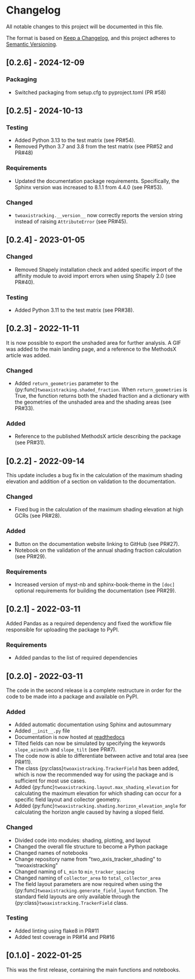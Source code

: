 # Changelog
All notable changes to this project will be documented in this file.

The format is based on [Keep a Changelog](https://keepachangelog.com/en/1.0.0/),
and this project adheres to [Semantic Versioning](https://semver.org/spec/v2.0.0.html).

## [0.2.6] - 2024-12-09

### Packaging
- Switched packaging from setup.cfg to pyproject.toml (PR #58)


## [0.2.5] - 2024-10-13

### Testing
- Added Python 3.13 to the test matrix (see PR#54).
- Removed Python 3.7 and 3.8 from the test matrix (see PR#52 and PR#48)

### Requirements
- Updated the documentation package requirements. Specifically, the Sphinx
  version was increased to 8.1.1 from 4.4.0 (see PR#53).

### Changed
- ``twoaxistracking.__version__`` now correctly reports the version string instead
  of raising ``AttributeError`` (see PR#45).


## [0.2.4] - 2023-01-05

### Changed
- Removed Shapely installation check and added specific import of the affinity module
  to avoid import errors when using Shapely 2.0 (see PR#40).

### Testing
- Added Python 3.11 to the test matrix (see PR#38).


## [0.2.3] - 2022-11-11
It is now possible to export the unshaded area for further analysis. A GIF was added to the
main landing page, and a reference to the MethodsX article was added.

### Changed
- Added ``return_geometries`` parameter to the {py:func}`twoaxistracking.shaded_fraction`.
  When ``return_geometries`` is True, the function returns both the shaded fraction and a dictionary
  with the geometries of the unshaded area and the shading areas (see PR#33).

### Added
- Reference to the published MethodsX article describing the package (see PR#31).


## [0.2.2] - 2022-09-14
This update includes a bug fix in the calculation of the maximum shading elevation
and addition of a section on validation to the documentation.

### Changed
- Fixed bug in the calculation of the maximum shading elevation at high GCRs (see PR#28).

### Added
- Button on the documentation website linking to GitHub (see PR#27).
- Notebook on the validation of the annual shading fraction calculation (see PR#29).

### Requirements
- Increased version of myst-nb and sphinx-book-theme in the ``[doc]`` optional requirements
  for building the documentation (see PR#29).


## [0.2.1] - 2022-03-11
Added Pandas as a required dependency and fixed the workflow file responsible for
uploading the package to PyPI.

### Requirements
- Added pandas to the list of required dependencies


## [0.2.0] - 2022-03-11
The code in the second release is a complete restructure in order for the code to be 
made into a package and available on PyPI.

### Added
- Added automatic documentation using Sphinx and autosummary
- Added ``__init__.py`` file
- Documentation is now hosted at [readthedocs](https://twoaxistracking.readthedocs.io/)
- Tilted fields can now be simulated by specifying the keywords ``slope_azimuth`` and
   ``slope_tilt`` (see PR#7).
- The code now is able to differentiate between active and total area (see PR#11).
- The class {py:class}`twoaxistracking.TrackerField` has been added, which is now the recommended way for using
  the package and is sufficient for most use cases.
- Added {py:func}`twoaxistracking.layout.max_shading_elevation` for calculating the
  maximum elevation for which shading can occur for a specific field layout and collector geometry.
- Added {py:func}`twoaxistracking.shading.horizon_elevation_angle` for calculating the
  horizon angle caused by having a sloped field.

### Changed
- Divided code into modules: shading, plotting, and layout
- Changed the overall file structure to become a Python package
- Changed names of notebooks
- Change repository name from "two_axis_tracker_shading" to
  "twoaxistracking"
- Changed naming of ``L_min`` to ``min_tracker_spacing``
- Changed naming of ``collector_area`` to ``total_collector_area``
- The field layout parameters are now required when using the
  {py:func}`twoaxistracking.generate_field_layout` function. The standard field layouts
  are only available through the {py:class}`twoaxistracking.TrackerField` class.

### Testing
- Added linting using flake8 in PR#11
- Added test coverage in PR#14 and PR#16


## [0.1.0] - 2022-01-25
This was the first release, containing the main functions and notebooks.

